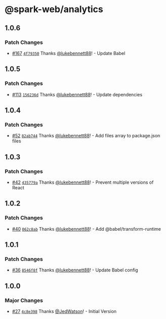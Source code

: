 # @spark-web/analytics

## 1.0.6

### Patch Changes

- [#167](https://github.com/brighte-labs/spark-web/pull/167)
  [`4f79350`](https://github.com/brighte-labs/spark-web/commit/4f793508fdb43ddd452f0d59a3126101f9fa5459)
  Thanks [@lukebennett88](https://github.com/lukebennett88)! - Update Babel

## 1.0.5

### Patch Changes

- [#113](https://github.com/brighte-labs/spark-web/pull/113)
  [`156236d`](https://github.com/brighte-labs/spark-web/commit/156236d2474aee66a0b8e2030635f9c08a5b78ba)
  Thanks [@lukebennett88](https://github.com/lukebennett88)! - Update
  dependencies

## 1.0.4

### Patch Changes

- [#52](https://github.com/brighte-labs/spark-web/pull/52)
  [`82ab744`](https://github.com/brighte-labs/spark-web/commit/82ab744f198466810f3386bc459b8ab4d57c820e)
  Thanks [@lukebennett88](https://github.com/lukebennett88)! - Add files array
  to package.json files

## 1.0.3

### Patch Changes

- [#42](https://github.com/brighte-labs/spark-web/pull/42)
  [`435779a`](https://github.com/brighte-labs/spark-web/commit/435779aa42bd635bbf43e1fd41724c666402caa2)
  Thanks [@lukebennett88](https://github.com/lukebennett88)! - Prevent multiple
  versions of React

## 1.0.2

### Patch Changes

- [#40](https://github.com/brighte-labs/spark-web/pull/40)
  [`062c8ab`](https://github.com/brighte-labs/spark-web/commit/062c8ab8c7b4120f8d14c269b5f7801288c678ca)
  Thanks [@lukebennett88](https://github.com/lukebennett88)! - Add
  @babel/transform-runtime

## 1.0.1

### Patch Changes

- [#36](https://github.com/brighte-labs/spark-web/pull/36)
  [`8546f8f`](https://github.com/brighte-labs/spark-web/commit/8546f8f05daaa79ea3ff954c6c4928a7a2d0622d)
  Thanks [@lukebennett88](https://github.com/lukebennett88)! - Update Babel
  config

## 1.0.0

### Major Changes

- [#27](https://github.com/brighte-labs/spark-web/pull/27)
  [`4c8e398`](https://github.com/brighte-labs/spark-web/commit/4c8e3988f8a59d3dab60a6b67b1128b6ff2a5f2c)
  Thanks [@JedWatson](https://github.com/JedWatson)! - Initial Version
